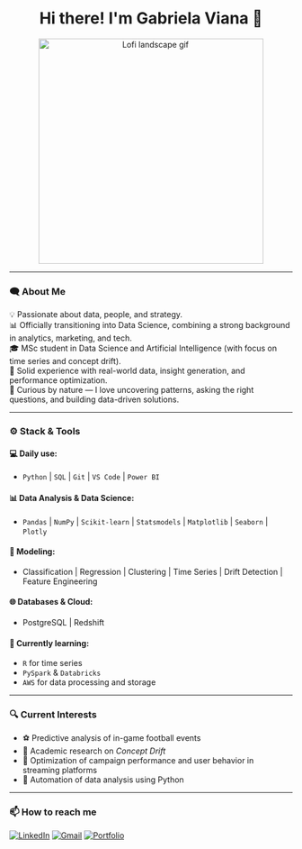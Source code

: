<h1 align="center">Hi there! I'm Gabriela Viana 👋</h1>

<p align="center">
  <img src="assets/lofi.gif.gif" alt="Lofi landscape gif" width="400"/>
</p>

---

### 🗨 About Me

💡 Passionate about data, people, and strategy.  
📊 Officially transitioning into Data Science, combining a strong background in analytics, marketing, and tech.  
🎓 MSc student in Data Science and Artificial Intelligence (with focus on time series and concept drift).  
📍 Solid experience with real-world data, insight generation, and performance optimization.  
🔎 Curious by nature — I love uncovering patterns, asking the right questions, and building data-driven solutions.  

---

### ⚙️ Stack & Tools

#### 💻 Daily use:
- `Python` | `SQL` | `Git` | `VS Code` | `Power BI`

#### 📊 Data Analysis & Data Science:
- `Pandas` | `NumPy` | `Scikit-learn` | `Statsmodels` | `Matplotlib` | `Seaborn` | `Plotly`

#### 🧠 Modeling:
- Classification | Regression | Clustering | Time Series | Drift Detection | Feature Engineering

#### 🌐 Databases & Cloud:
- PostgreSQL | Redshift

#### 🌱 Currently learning:
- `R` for time series  
- `PySpark` & `Databricks`  
- `AWS` for data processing and storage

---

### 🔍 Current Interests

- ⚽ Predictive analysis of in-game football events  
- 🧪 Academic research on *Concept Drift*  
- 🎵 Optimization of campaign performance and user behavior in streaming platforms  
- 🧰 Automation of data analysis using Python

---

### 📫 How to reach me

[![LinkedIn](https://img.shields.io/badge/-LinkedIn-blue?style=flat-square&logo=linkedin)](https://www.linkedin.com/in/anavibiga)
[![Gmail](https://img.shields.io/badge/-Gmail-red?style=flat-square&logo=gmail&logoColor=white)](mailto:gabrielavianadearaujo@gmail.com)
[![Portfolio](https://img.shields.io/badge/-Portfolio-black?style=flat-square&logo=github)](https://github.com/anavibiga?tab=repositories)

